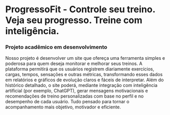 # ProgressoFit - Controle seu treino. Veja seu progresso. Treine com inteligência.
### Projeto acadêmico em desenvolvimento

Nosso projeto é desenvolver um site que ofereça uma ferramenta simples e poderosa para quem deseja monitorar e melhorar seus treinos. A plataforma permitirá que os usuários registrem diariamente exercícios, cargas, tempos, sensações e outras métricas, transformando esses dados em relatórios e gráficos de evolução claros e fáceis de interpretar. Além do histórico detalhado, o site poderá, mediante integração com inteligência artificial (por exemplo, ChatGPT), gerar mensagens motivacionais e recomendações de treino personalizadas com base no perfil e no desempenho de cada usuário. Tudo pensado para tornar o acompanhamento mais objetivo, motivador e eficiente.
